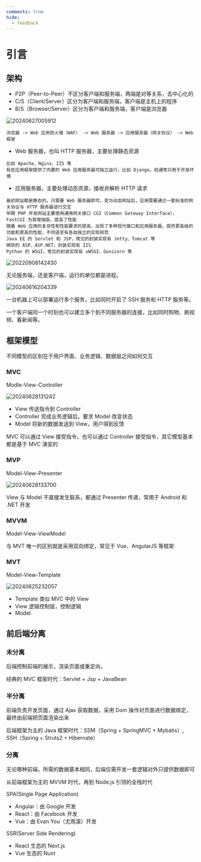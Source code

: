 ```yaml
---
comments: true
hide:
  - feedback
---
```


# 引言

## 架构

- P2P（Peer-to-Peer）不区分客户端和服务端，两端是对等关系，去中心化的
- C/S（Client/Server）区分为客户端和服务端，客户端是主机上的程序
- B/S（Browser/Server）区分为客户端和服务端，客户端是浏览器

![20240627005912](https://image.zuoright.com/20240627005912.png)

`浏览器 -> Web 应用防火墙（WAF） -> Web 服务器 -> 应用服务器（网关协议） -> Web 框架`

- Web 服务器，也叫 HTTP 服务器，主要处理静态资源

```text
比如 Apache、Nginx、IIS 等
有些应用框架提供了内置的 Web 应用服务器可独立运行，比如 Django，但通常只用于开发环境
```

- 应用服务器，主要处理动态资源，接收并解析 HTTP 请求

```text
最初网站都是静态的，只需要 Web 服务器即可，变为动态网站后，应用需要通过一套标准的网关协议与 HTTP 服务器进行交互
早期 PHP 开发网站主要使用通用网关接口 CGI（Common Gateway Interface），FastCGI 为其增强版，提高了性能
随着 Web 应用的复杂性和性能要求的提高，出现了多种现代接口和应用服务器，提供更高级的功能和更高的性能，不同语言有各自独立的实现规范
Java EE 的 Servlet 和 JSP，常见的封装实现有 Jetty、Tomcat 等
微软的 ASP、ASP.NET，封装实现有 IIS
Python 的 WSGI，常见的封装实现有 uWSGI、Gunicorn 等
```

![20220908142430](https://image.zuoright.com/20220908142430.png)

无论服务端，还是客户端，运行的单位都是进程。

![20240616204339](https://image.zuoright.com/20240616204339.png)

一台机器上可以部署运行多个服务，比如同时开启了 SSH 服务和 HTTP 服务等。

一个客户端同一个时刻也可以建立多个到不同服务器的连接，比如同时购物、刷视频、看新闻等。

## 框架模型

不同模型的区别在于用户界面、业务逻辑、数据层之间如何交互

### MVC

Modle-View-Controller

![20240628131242](https://image.zuoright.com/20240628131242.png)

- View 传送指令到 Controller
- Controller 完成业务逻辑后，要求 Model 改变状态
- Model 将新的数据发送到 View，用户得到反馈

MVC 可以通过 View 接受指令，也可以通过 Controller 接受指令，其它模型基本都是基于 MVC 演变的

### MVP

Model-View-Presenter

![20240628133700](https://image.zuoright.com/20240628133700.png)

View 与 Model 不直接发生联系，都通过 Presenter 传递，常用于 Android 和 .NET 开发

### MVVM

Model-View-ViewModel

与 MVT 唯一的区别就是采用双向绑定，常见于 Vue、AngularJS 等框架

### MVT

Model-View-Template

![20240625232057](https://image.zuoright.com/20240625232057.png)

- Template 类似 MVC 中的 View
- View 逻辑控制层，控制逻辑
- Model

## 前后端分离

### 未分离

后端控制前端的展示，渲染页面或重定向，

经典的 MVC 框架时代：Servlet + Jsp + JavaBean

### 半分离

前端负责开发页面，通过 Ajax 获取数据，采用 Dom 操作对页面进行数据绑定，最终由前端把页面渲染出来

后端框架为主的 Java 框架时代：SSM（Spring + SpringMVC + Mybatis）, SSH（Spring + Struts2 + Hibernate）

### 分离

无论哪种前端，所需的数据基本相同，后端仅需开发一套逻辑对外只提供数据即可

从前端框架为主的 MVVM 时代，再到 Node.js 引领的全栈时代

SPA(Single Page Application)

- Angular：由 Google 开发
- React：由 Facebook 开发
- Vue：由 Evan You（尤雨溪）开发

SSR(Server Side Rendering)

- React 生态的 Next.js
- Vue 生态的 Nuxt
